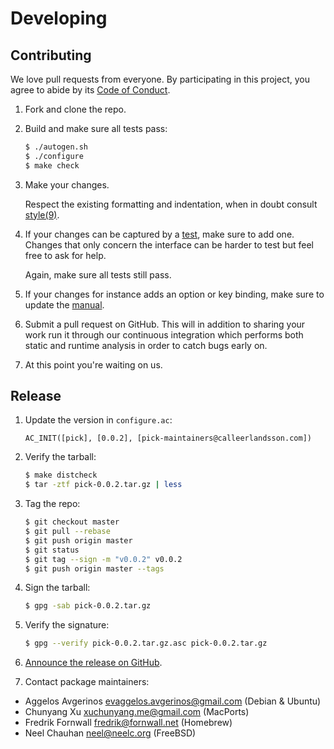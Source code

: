 # Developing

## Contributing

We love pull requests from everyone.
By participating in this project,
you agree to abide by its [Code of Conduct][conduct].

1. Fork and clone the repo.

2. Build and make sure all tests pass:

   ```sh
   $ ./autogen.sh
   $ ./configure
   $ make check
   ```

3. Make your changes.

   Respect the existing formatting and indentation,
   when in doubt consult [style(9)][style].

4. If your changes can be captured by a [test],
   make sure to add one.
   Changes that only concern the interface can be harder to test but feel free
   to ask for help.

   Again,
   make sure all tests still pass.

5. If your changes for instance adds an option or key binding,
   make sure to update the [manual].

6. Submit a pull request on GitHub.
   This will in addition to sharing your work run it through our continuous
   integration which performs both static and runtime analysis in order to catch
   bugs early on.

7. At this point you're waiting on us.

## Release

1. Update the version in `configure.ac`:

   ```
   AC_INIT([pick], [0.0.2], [pick-maintainers@calleerlandsson.com])
   ```

2. Verify the tarball:

   ```sh
   $ make distcheck
   $ tar -ztf pick-0.0.2.tar.gz | less
   ```

3. Tag the repo:

   ```sh
   $ git checkout master
   $ git pull --rebase
   $ git push origin master
   $ git status
   $ git tag --sign -m "v0.0.2" v0.0.2
   $ git push origin master --tags
   ```

4. Sign the tarball:

   ```sh
   $ gpg -sab pick-0.0.2.tar.gz
   ```

5. Verify the signature:

   ```sh
   $ gpg --verify pick-0.0.2.tar.gz.asc pick-0.0.2.tar.gz
   ```

6. [Announce the release on GitHub][announce].

7. Contact package maintainers:

  * Aggelos Avgerinos <evaggelos.avgerinos@gmail.com> (Debian & Ubuntu)
  * Chunyang Xu <xuchunyang.me@gmail.com> (MacPorts)
  * Fredrik Fornwall <fredrik@fornwall.net> (Homebrew)
  * Neel Chauhan <neel@neelc.org> (FreeBSD)

[announce]: https://github.com/calleerlandsson/pick/releases/new
[conduct]: https://github.com/calleerlandsson/pick/blob/master/CODE_OF_CONDUCT.md
[manual]: https://github.com/calleerlandsson/pick/tree/master/pick.1
[style]: https://man.openbsd.org/style
[test]: https://github.com/calleerlandsson/pick/tree/master/tests#test-suite
